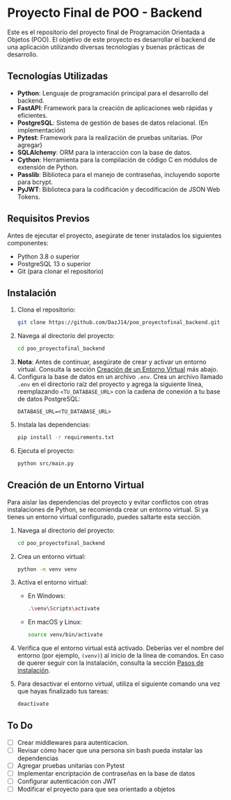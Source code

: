 # Proyecto Final de POO - Backend

Este es el repositorio del proyecto final de Programación Orientada a Objetos (POO). El objetivo de este proyecto es desarrollar el backend de una aplicación utilizando diversas tecnologías y buenas prácticas de desarrollo.

## Tecnologías Utilizadas

- **Python**: Lenguaje de programación principal para el desarrollo del backend.
- **FastAPI**: Framework para la creación de aplicaciones web rápidas y eficientes.
- **PostgreSQL**: Sistema de gestión de bases de datos relacional. (En implementación)
- **Pytest**: Framework para la realización de pruebas unitarias. (Por agregar)
- **SQLAlchemy**: ORM para la interacción con la base de datos.
- **Cython**: Herramienta para la compilación de código C en módulos de extensión de Python.
- **Passlib**: Biblioteca para el manejo de contraseñas, incluyendo soporte para bcrypt.
- **PyJWT**: Biblioteca para la codificación y decodificación de JSON Web Tokens.

## Requisitos Previos

Antes de ejecutar el proyecto, asegúrate de tener instalados los siguientes componentes:

- Python 3.8 o superior
- PostgreSQL 13 o superior
- Git (para clonar el repositorio)

## Instalación

1. Clona el repositorio:
    ```bash
    git clone https://github.com/DazJ14/poo_proyectofinal_backend.git
    ```
2. Navega al directorio del proyecto:
    ```bash
    cd poo_proyectofinal_backend
    ```
3. **Nota**: Antes de continuar, asegúrate de crear y activar un entorno virtual. Consulta la sección [Creación de un Entorno Virtual](#creación-de-un-entorno-virtual) más abajo.
4. Configura la base de datos en un archivo `.env`. Crea un archivo llamado `.env` en el directorio raíz del proyecto y agrega la siguiente línea, reemplazando `<TU_DATABASE_URL>` con la cadena de conexión a tu base de datos PostgreSQL:
    ```plaintext
    DATABASE_URL=<TU_DATABASE_URL>
    ```
5. Instala las dependencias:
    ```bash
    pip install -r requirements.txt
    ```
6. Ejecuta el proyecto:
    ```bash
    python src/main.py
    ```

## Creación de un Entorno Virtual

Para aislar las dependencias del proyecto y evitar conflictos con otras instalaciones de Python, se recomienda crear un entorno virtual. Si ya tienes un entorno virtual configurado, puedes saltarte esta sección.

1. Navega al directorio del proyecto:
    ```bash
    cd poo_proyectofinal_backend
    ```
2. Crea un entorno virtual:
    ```bash
    python -m venv venv
    ```
3. Activa el entorno virtual:

    - En Windows:
        ```bash
        .\venv\Scripts\activate
        ```
    - En macOS y Linux:
        ```bash
        source venv/bin/activate
        ```

4. Verifica que el entorno virtual está activado. Deberías ver el nombre del entorno (por ejemplo, `(venv)`) al inicio de la línea de comandos. En caso de querer seguir con la instalación, consulta la sección [Pasos de instalación](#instalación).

5. Para desactivar el entorno virtual, utiliza el siguiente comando una vez que hayas finalizado tus tareas:
    ```bash
    deactivate
    ```

## To Do

- [ ] Crear middlewares para autenticacion.
- [ ] Revisar cómo hacer que una persona sin bash pueda instalar las dependencias
- [ ] Agregar pruebas unitarias con Pytest
- [ ] Implementar encriptación de contraseñas en la base de datos
- [ ] Configurar autenticación con JWT
- [ ] Modificar el proyecto para que sea orientado a objetos